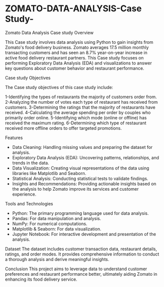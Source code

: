 # ZOMATO-DATA-ANALYSIS-Case Study-
Zomato Data Analysis Case study 
Overview

This Case study involves data analysis using Python to gain insights from Zomato's food delivery business. Zomato averages 17.5 million monthly transacting customers and has seen an 8.7% year-on-year increase in active food delivery restaurant partners. This Case study focuses on performing Exploratory Data Analysis (EDA) and visualizations to answer key questions about customer behavior and restaurant performance.

Case study Objectives

The Case study objectives of this case study include:

1-Identifying the types of restaurants the majority of customers order from.
2-Analyzing the number of votes each type of restaurant has received from customers.
3-Determining the ratings that the majority of restaurants have received.
4-Calculating the average spending per order by couples who primarily order online.
5-Identifying which mode (online or offline) has received the maximum rating.
6-Determining which type of restaurant received more offline orders to offer targeted promotions.


Features

* Data Cleaning: Handling missing values and preparing the dataset for analysis.
* Exploratory Data Analysis (EDA): Uncovering patterns, relationships, and trends in the data.
* Data Visualization: Creating visual representations of the data using libraries like Matplotlib and Seaborn.
* Statistical Analysis: Conducting statistical tests to validate findings.
* Insights and Recommendations: Providing actionable insights based on the analysis to help Zomato improve its services and customer experience.

  
Tools and Technologies

* Python: The primary programming language used for data analysis.
* Pandas: For data manipulation and analysis.
* NumPy: For numerical computations.
* Matplotlib & Seaborn: For data visualization.
* Jupyter Notebook: For interactive development and presentation of the analysis.

  
Dataset
The dataset includes customer transaction data, restaurant details, ratings, and order modes. It provides comprehensive information to conduct a thorough analysis and derive meaningful insights.

Conclusion
This project aims to leverage data to understand customer preferences and restaurant performance better, ultimately aiding Zomato in enhancing its food delivery service.
